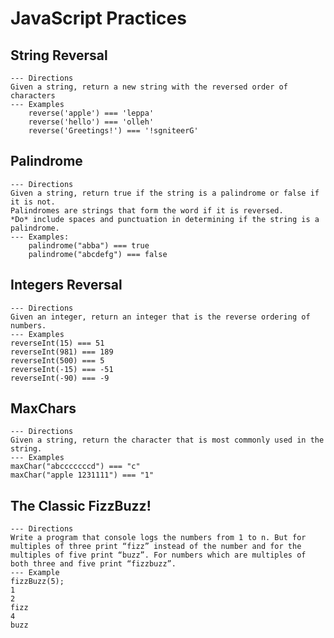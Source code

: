 # JavaScript Practices

## String Reversal

    --- Directions
    Given a string, return a new string with the reversed order of characters
    --- Examples
        reverse('apple') === 'leppa'
        reverse('hello') === 'olleh'
        reverse('Greetings!') === '!sgniteerG'

## Palindrome

    --- Directions
    Given a string, return true if the string is a palindrome or false if it is not.
    Palindromes are strings that form the word if it is reversed.
    *Do* include spaces and punctuation in determining if the string is a palindrome.
    --- Examples:
        palindrome("abba") === true
        palindrome("abcdefg") === false

## Integers Reversal

    --- Directions
    Given an integer, return an integer that is the reverse ordering of numbers.
    --- Examples
    reverseInt(15) === 51
    reverseInt(981) === 189
    reverseInt(500) === 5
    reverseInt(-15) === -51
    reverseInt(-90) === -9

## MaxChars

    --- Directions
    Given a string, return the character that is most commonly used in the string.
    --- Examples
    maxChar("abcccccccd") === "c"
    maxChar("apple 1231111") === "1"

## The Classic FizzBuzz!

    --- Directions
    Write a program that console logs the numbers from 1 to n. But for multiples of three print “fizz” instead of the number and for the multiples of five print “buzz”. For numbers which are multiples of both three and five print “fizzbuzz”.
    --- Example
    fizzBuzz(5);
    1
    2
    fizz
    4
    buzz
